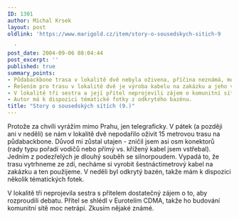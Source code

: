 ```yaml
---
ID: 1301
author: Michal Krsek
layout: post
oldlink: 'https://www.marigold.cz/item/story-o-sousedskych-sitich-9

  '
post_date: 2004-09-06 08:04:44
post_excerpt: ''
published: true
summary_points:
- Půdabackbone trasa v lokalitě dvě nebyla oživena, příčina neznámá, možný vliv silnoproudu.
- Řešením pro trasu v lokalitě dvě je výroba kabelu na zakázku a jeho výměna.
- V lokalitě tři sestra a její přítel neprojevili zájem o komunitní síť.
- Autor má k dispozici tématické fotky z odkrytého bazénu.
title: "Story o sousedských sítích (9.)"
---
```


<p>
Protože za chvíli vyrážím mimo Prahu, jen telegraficky. V pátek (a později ani v neděli) se nám v lokalitě dvě nepodařilo oživit 15 metrovou trasu na půdabackbone. Důvod mi zůstal utajen - zničil jsem asi osm konektorů (rady typu pořadí vodičů nebo přímý vs. křížený kabel jsem vstřebal). Jedním z podezřelých je dlouhý souběh se silnorpoudem. Vypadá to, že trasu vytrhneme ze zdi, necháme si vyrobit šestnáctimetrový kabel na zakázku a ten použijeme. V neděli byl odkrytý bazén, takže mám k dispozici několik tématických fotek.</p>
<p>
V lokalitě tři neprojevila sestra s přítelem dostatečný zájem o to, aby rozproudili debatu. Přítel se shlédl v Eurotelím CDMA, takže ho budování komunitní sítě moc netrápí. Zkusím nějaké známé.</p>